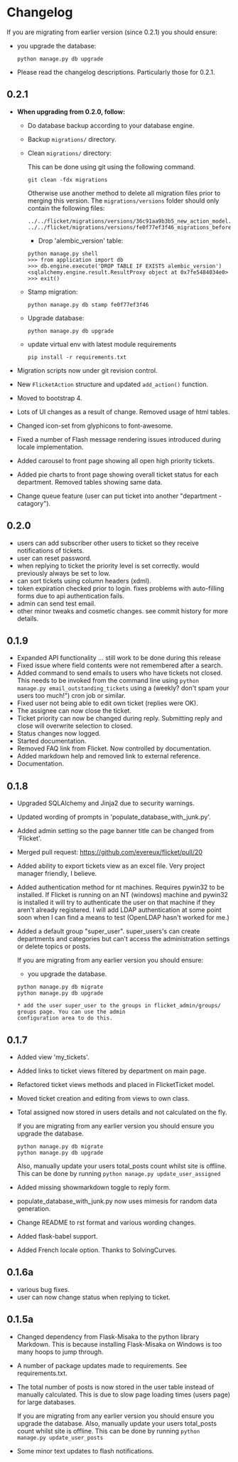 # Changelog

If you are migrating from earlier version (since 0.2.1) you should ensure:

*   you upgrade the database:

    ```
    python manage.py db upgrade
    ```
    
*   Please read the changelog descriptions. Particularly those for 0.2.1.


## 0.2.1
*   **When upgrading from 0.2.0, follow:**

      * Do database backup according to your database engine.
      
      * Backup `migrations/` directory.
      
      * Clean `migrations/` directory:
       
        This can be done using git using the following command.

        ```
        git clean -fdx migrations
        ```
        
        Otherwise use another method to delete all migration files prior to merging this version. 
        The `migrations/versions` folder should only contain the following files:
        ```
        ../../flicket/migrations/versions/36c91aa9b3b5_new_action_model.py
        ../../flicket/migrations/versions/fe0f77ef3f46_migrations_before_source_code_control.py
        ```
           
        * Drop 'alembic_version' table:

        ```
        python manage.py shell
        >>> from application import db
        >>> db.engine.execute('DROP TABLE IF EXISTS alembic_version')
        <sqlalchemy.engine.result.ResultProxy object at 0x7fe5484034e0>
        >>> exit()
        ```

      * Stamp migration:

        ```
        python manage.py db stamp fe0f77ef3f46
        ```

      * Upgrade database:

        ```
        python manage.py db upgrade
        ```
        
      * update virtual env with latest module requirements
      
        ```
        pip install -r requirements.txt
        ```
      
      

*   Migration scripts now under git revision control.
*   New `FlicketAction` structure and updated `add_action()` function.
*   Moved to bootstrap 4.
*   Lots of UI changes as a result of change. Removed usage of html tables. 
*   Changed icon-set from glyphicons to font-awesome.
*   Fixed a number of Flash message rendering issues introduced during locale implementation.
*   Added carousel to front page showing all open high priority tickets.
*   Added pie charts to front page showing overall ticket status for each department. Removed tables showing same data.
*   Change queue feature (user can put ticket into another "department - catagory").


## 0.2.0
*   users can add subscriber other users to ticket so they receive notifications of tickets.
*   user can reset password.
*   when replying to ticket the priority level is set correctly. would previously always be set to low.
*   can sort tickets using column headers (xdml).
*   token expiration checked prior to login. fixes problems with auto-filling forms due to api authentication fails.
*   admin can send test email.
*   other minor tweaks and cosmetic changes. see commit history for more details.


## 0.1.9
*   Expanded API functionality ... still work to be done during this release
*   Fixed issue where field contents were not remembered after a search.
*   Added command to send emails to users who have tickets not closed. This needs to be invoked from the command line
    using `python manage.py email_outstanding_tickets` using a (weekly? don't spam your users too much!") cron job or 
    similar.
*   Fixed user not being able to edit own ticket (replies were OK).
*   The assignee can now close the ticket.
*   Ticket priority can now be changed during reply. Submitting reply and close will overwrite selection to closed.
*   Status changes now logged.
*   Started documentation.
*   Removed FAQ link from Flicket. Now controlled by documentation.
*   Added markdown help and removed link to external reference.
*   Documentation. 


## 0.1.8
*   Upgraded SQLAlchemy and Jinja2 due to security warnings.
*   Updated wording of prompts in 'populate_database_with_junk.py'.
*   Added admin setting so the page banner title can be changed from 'Flicket'.
*   Merged pull request: https://github.com/evereux/flicket/pull/20
*   Added ability to export tickets view as an excel file. Very project manager friendly, I believe.
*   Added authentication method for nt machines. Requires pywin32 to be installed.
    If Flicket is running on an NT (windows) machine and pywin32 is installed it will try to authenticate the user
    on that machine if they aren't already registered.
    I will add LDAP authentication at some point soon when I can find a means to test (OpenLDAP hasn't worked for me.)
*   Added a default group "super_user". super_users's can create departments and categories but can't access the 
    administration settings or delete topics or posts.

    If you are migrating from any earlier version you should ensure:
       * you upgrade the database. 
    ~~~
    python manage.py db migrate
    python manage.py db upgrade
    ~~~
    
        * add the user super_user to the groups in flicket_admin/groups/ groups page. You can use the admin 
        configuration area to do this.
    

## 0.1.7
*   Added view 'my_tickets'.
*   Added links to ticket views filtered by department on main page.
*   Refactored ticket views methods and placed in FlicketTicket model.
*   Moved ticket creation and editing from views to own class.
*   Total assigned now stored in users details and not calculated on the fly.

    If you are migrating from any earlier version you should ensure you upgrade
    the database. 
    ~~~
    python manage.py db migrate
    python manage.py db upgrade
    ~~~    
    
    Also, manually update your users total_posts count whilst site
    is offline. This can be done by running `python manage.py update_user_assigned`
*   Added missing showmarkdown toggle to reply form.
*   populate_database_with_junk.py now uses mimesis for random data generation.
*   Change README to rst format and various wording changes.
*   Added flask-babel support.
*   Added French locale option. Thanks to SolvingCurves.


## 0.1.6a
*   various bug fixes.
*   user can now change status when replying to ticket.

## 0.1.5a
*   Changed dependency from Flask-Misaka to the python library Markdown.
    This is because installing Flask-Misaka on Windows is too many hoops
    to jump through.

*   A number of package updates made to requirements. See requirements.txt.

*   The total number of posts is now stored in the user table instead of manually
    calculated. This is due to slow page loading times (users page) for large
    databases.
    
    If you are migrating from any earlier version you should ensure you upgrade
    the database. Also, manually update your users total_posts count whilst site
    is offline. This can be done by running `python manage.py update_user_posts`
    
 *  Some minor text updates to flash notifications.
